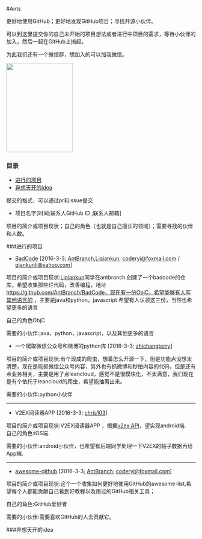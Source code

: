 #Ants

更好地使用GitHub；更好地发现GitHub项目；寻找开源小伙伴。



可以到这里提交你的自己未开始的项目想法或者进行中项目的需求，等待小伙伴的加入，然后一起在GitHub上搞起。

为此我们还有一个微信群，想加入的可以加我微信。

<img  src="https://raw.githubusercontent.com/coderyi/Monkey/master/https://raw.githubusercontent.com/coderyi/Monkey/master/Documents/wechat.jpg" width="177" height="236">

###  目录

- [进行的项目](#进行的项目)
- [异想天开的idea](#异想天开的idea)



提交的格式，可以通过pr和issue提交

* 项目名字[时间;联系人GitHub ID ;联系人邮箱]

项目的简介或项目现状；自己的角色（也就是自己擅长的领域）；需要寻找的伙伴和人数。

###进行的项目

 
* [BadCode](https://github.com/AntBranch/BadCode)        [2016-3-3; [AntBranch](https://github.com/AntBranch),[Liqiankun](https://github.com/Liqiankun); coderyi@foxmail.com / qiankunli@yahoo.com]

项目的简介或项目现状:[Liqiankun](https://github.com/Liqiankun)同学在antbranch 创建了一个badcode的仓库，希望收集那些烂代码，改善编程，地址 https://github.com/AntBranch/BadCode，现在有一份ObjC，希望能够有人写其他语言的 ，主要是java和python，javascript   希望有人认领这三份，当然也希望更多的语言

自己的角色ObjC

需要的小伙伴:java，python，javascript，以及其他更多的语言



* 一个爬取微信公众号和微博的python库 [2016-3-3; [zhichangterry](https://github.com/zhichangterry)]

项目的简介或项目现状:有个现成的爬虫，想着怎么开源一下，但是功能点没想太清楚，现在是能抓微信公众号内容，另外也有抓微博和秒拍内容的代码，但是还有点业务相关，主要是用了点leancloud，感觉不是很模块化，不太满意，我们现在是有个依托于leancloud的爬虫，希望能抽离出来。


需要的小伙伴:python小伙伴

----

* V2EX阅读器APP [2016-3-3; [chris103](https://github.com/Chris103/V2EX-iOS)]

项目的简介或项目现状:V2EX阅读器APP ，根据[v2ex API](https://github.com/djyde/V2EX-API)，望实现android端.  
自己的角色:iOS端.

需要的小伙伴:android小伙伴，也希望有后端同学处理一下V2EX的帖子数据再给App端.

---

* [awesome-github](https://github.com/AntBranch/awesome-github)        [2016-3-3; [AntBranch](https://github.com/AntBranch); coderyi@foxmail.com]

项目的简介或项目现状:这个一个收集如何更好地使用GitHub的awesome-list,希望每个人都能贡献自己看到好教程以及用过的GitHub相关工具；

自己的角色:GitHub爱好者

需要的小伙伴:需要喜欢GitHub的人去贡献它。

###异想天开的idea
